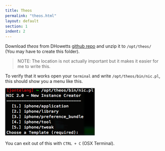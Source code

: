 ```yaml
---
title: Theos
permalink: "theos.html"
layout: default
section: 1
indent: 2
---
```


Download _theos_ from DHowetts [github repo](https://github.com/DHowett/theos) and unzip it to `/opt/theos/` (You may have to create this folder).

> NOTE: The location is not actually important but it makes it easier for me to write this.

To verify that it works open your `terminal` and write `/opt/theos/bin/nic.pl`, this should show you a menu like this.

![ex](/guide/img/0.png "ex")

You can exit out of this with `CTRL + C` (OSX Terminal).